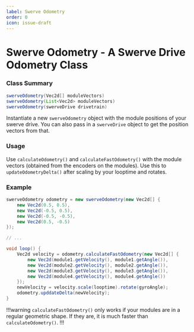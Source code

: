 ```yaml
---
label: Swerve Odometry
order: 0
icon: issue-draft
---
```


# Swerve Odometry - A Swerve Drive Odometry Class

### Class Summary

```java
swerveOdometry(Vec2d[] moduleVectors)
swerveOdometry(List<Vec2d> moduleVectors)
swerveOdometry(swerveDrive drivetrain)
```

Instantiate a new `swerveOdometry` object with the module positions of your swerve drive. You can also pass in a `swerveDrive` object to get the position vectors from that.

### Usage

Use `calculateOdometry()` and `calculateFastOdometry()` with the module vectors (obtained from the encoders on the modules). Use this to `updateOdometryDelta()` after scaling by your looptime and rotates.

### Example

```java
swerveOdometry odometry = new swerveOdometry(new Vec2d[] {
    new Vec2d(0.5, 0.5),
    new Vec2d(-0.5, 0.5),
    new Vec2d(-0.5, -0.5),
    new Vec2d(0.5, -0.5)
});

// ...

void loop() {
    Vec2d velocity = odometry.calculateFastOdometry(new Vec2d[] {
        new Vec2d(module1.getVelocity(), module1.getAngle()),
        new Vec2d(module2.getVelocity(), module2.getAngle()),
        new Vec2d(module3.getVelocity(), module3.getAngle()),
        new Vec2d(module4.getVelocity(), module4.getAngle())
    });
    newVelocity = velocity.scale(looptime).rotate(gyroAngle);
    odometry.upddateDelta(newVelocity);
}
```
!!!warning
`calculateFastOdometry()` only works if your modules are in a regular geometric shape. If they are, it is much faster than `calculateOdometry()`.
!!!
